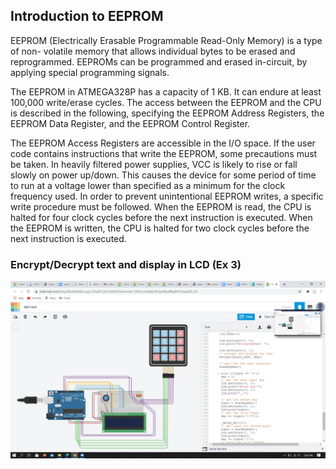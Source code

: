 ## Introduction to EEPROM
EEPROM  (Electrically  Erasable  Programmable  Read-Only  Memory)  is  a  type  of  non-
volatile memory that allows individual bytes to be erased and reprogrammed. EEPROMs 
can be programmed and erased in-circuit, by applying special programming signals.  
 
The EEPROM in ATMEGA328P has a capacity of 1 KB. It can endure at least 100,000 
write/erase  cycles. The access between the  EEPROM  and the CPU is described in the 
following, specifying the EEPROM Address Registers, the EEPROM Data Register, and 
the EEPROM Control Register. 

The EEPROM Access Registers are accessible in the I/O space. If the user code contains 
instructions that write the EEPROM, some precautions must be taken. In heavily filtered 
power supplies, VCC is likely to rise or fall slowly on power up/down. This causes the 
device for some period of time to run at a voltage lower than specified as a minimum for 
the clock frequency used. In order to prevent unintentional EEPROM writes, a specific 
write procedure must be followed. When the EEPROM is read, the CPU is halted for four 
clock cycles before the next instruction is executed. When the EEPROM is written, the 
CPU is halted for two clock cycles before the next instruction is executed.  


### Encrypt/Decrypt text and display in LCD (Ex 3)
![](https://github.com/sumuduliyanage/Embedded-Systems/blob/main/EEPROM%20LCD%20Keypad/ex3_circuit.png)

